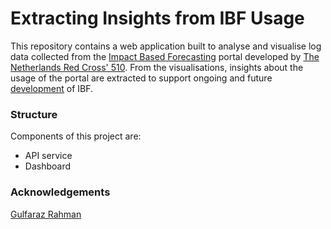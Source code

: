 <h1>Extracting Insights from IBF Usage</h1>
<p>
   This repository contains a web application built to analyse and visualise log data collected from the <a href="https://510.global/product/ibf/">Impact Based Forecasting</a> portal developed by <a href="https://github.com/rodekruis">The Netherlands Red Cross' 510</a>. From the visualisations, insights about the usage of the portal are extracted to support ongoing and future <a href="https://github.com/rodekruis/IBF-system">development</a> of IBF.
</p>

<h3>Structure</h3>
<p>
   Components of this project are:
   <ul>
	<li>API service</li>
	<li>Dashboard</li>
   </ul>
</p>

<h3>Acknowledgements</h3>
<a href="https://github.com/gulfaraz">Gulfaraz Rahman</a>
